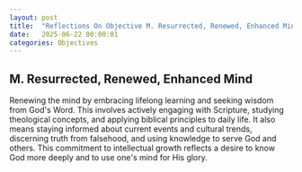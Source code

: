 ```yaml
---
layout: post
title:  "Reflections On Objective M. Resurrected, Renewed, Enhanced Mind"
date:   2025-06-22 00:00:01
categories: Objectives
---
```


## M. Resurrected, Renewed, Enhanced Mind

Renewing the mind by embracing lifelong learning and seeking wisdom from God's Word. This involves actively engaging with Scripture, studying theological concepts, and applying biblical principles to daily life. It also means staying informed about current events and cultural trends, discerning truth from falsehood, and using knowledge to serve God and others. This commitment to intellectual growth reflects a desire to know God more deeply and to use one's mind for His glory.
